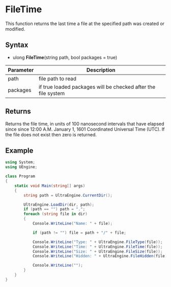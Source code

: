 # FileTime

This function returns the last time a file at the specified path was created or modified.

## Syntax

- ulong **FileTime**(string path, bool packages = true)

| Parameter | Description |
| --- | --- |
| path | file path to read |
| packages | if true loaded packages will be checked after the file system |

## Returns

Returns the file time, in units of 100 nanosecond intervals that have elapsed since since 12:00 A.M. January 1, 1601 Coordinated Universal Time (UTC). If the file does not exist then zero is returned.

## Example
```csharp
using System;
using UEngine;

class Program
{
    static void Main(string[] args)
    {
        string path = UltraEngine.CurrentDir();

        UltraEngine.LoadDir(dir, path);
        if (path == "") path = ".";
        foreach (string file in dir)
        {
            Console.WriteLine("Name: " + file);

            if (path != "") file = path + "/" + file;

            Console.WriteLine("Type: " + UltraEngine.FileType(file));
            Console.WriteLine("Time: " + UltraEngine.FileTime(file));
            Console.WriteLine("Size: " + UltraEngine.FileSize(file));
            Console.WriteLine("Hidden: " + UltraEngine.FileHidden(file));

            Console.WriteLine("");
        }
    }
}
```